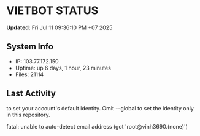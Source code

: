 # VIETBOT STATUS
**Updated**: Fri Jul 11 09:36:10 PM +07 2025

## System Info
- IP: 103.77.172.150
- Uptime: up 6 days, 1 hour, 23 minutes
- Files: 21114

## Last Activity

to set your account's default identity.
Omit --global to set the identity only in this repository.

fatal: unable to auto-detect email address (got 'root@vinh3690.(none)')
